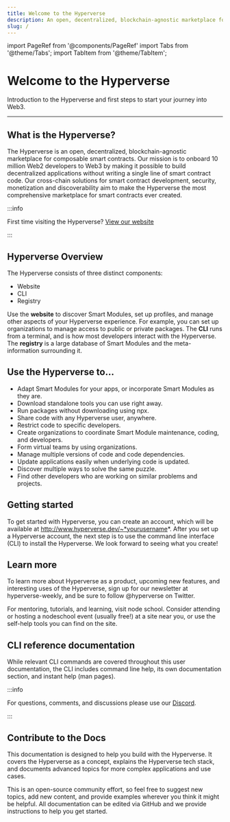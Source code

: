```yaml
---
title: Welcome to the Hyperverse
description: An open, decentralized, blockchain-agnostic marketplace for composable smart contracts
slug: /
---
```


import PageRef from '@components/PageRef'
import Tabs from '@theme/Tabs';
import TabItem from '@theme/TabItem';

# Welcome to the Hyperverse

Introduction to the Hyperverse and first steps to start your journey into Web3.

---

## What is the Hyperverse?

The Hyperverse is an open, decentralized, blockchain-agnostic marketplace for composable smart contracts. Our mission is to onboard 10 million Web2 developers to Web3 by making it possible to build decentralized applications without writing a single line of smart contract code. Our cross-chain solutions for smart contract development, security, monetization and discoverability aim to make the Hyperverse the most comprehensive marketplace for smart contracts ever created.

:::info

First time visiting the Hyperverse? [View our website](https://www.decentology.com/)

:::

## Hyperverse Overview

The Hyperverse consists of three distinct components:

- Website
- CLI
- Registry

Use the **website** to discover Smart Modules, set up profiles, and manage other aspects of your Hyperverse experience. For example, you can set up organizations to manage access to public or private packages. The **CLI** runs from a terminal, and is how most developers interact with the Hyperverse. The **registry** is a large database of Smart Modules and the meta-information surrounding it.

## Use the Hyperverse to...

- Adapt Smart Modules for your apps, or incorporate Smart Modules as they are.
- Download standalone tools you can use right away.
- Run packages without downloading using npx.
- Share code with any Hyperverse user, anywhere.
- Restrict code to specific developers.
- Create organizations to coordinate Smart Module maintenance, coding, and developers.
- Form virtual teams by using organizations.
- Manage multiple versions of code and code dependencies.
- Update applications easily when underlying code is updated.
- Discover multiple ways to solve the same puzzle.
- Find other developers who are working on similar problems and projects.

## Getting started

To get started with Hyperverse, you can create an account, which will be available at http://www.hyperverse.dev/~*yourusername*. After you set up a Hyperverse account, the next step is to use the command line interface (CLI) to install the Hyperverse. We look forward to seeing what you create!

## Learn more

To learn more about Hyperverse as a product, upcoming new features, and interesting uses of the Hyperverse, sign up for our newsletter at hyperverse-weekly, and be sure to follow @hyperverse on Twitter.

For mentoring, tutorials, and learning, visit node school. Consider attending or hosting a nodeschool event (usually free!) at a site near you, or use the self-help tools you can find on the site.

## CLI reference documentation

While relevant CLI commands are covered throughout this user documentation, the CLI includes command line help, its own documentation section, and instant help (man pages).

:::info

For questions, comments, and discussions please use our [Discord](https://discord.com/invite/uqecGxg).

:::

## Contribute to the Docs

This documentation is designed to help you build with the Hyperverse. It covers the Hyperverse as a concept, explains the Hyperverse tech stack, and documents advanced topics for more complex applications and use cases.

This is an open-source community effort, so feel free to suggest new topics, add new content, and provide examples wherever you think it might be helpful. All documentation can be edited via GitHub and we provide instructions to help you get started.

<PageRef url="https://github.com/decentology/hyperverse-docs#hyperverse-documentation" pageName="Start Contributing" />
